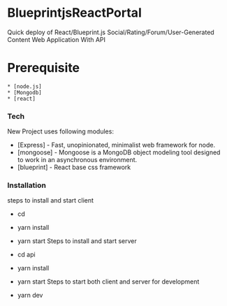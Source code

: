 # BlueprintjsReactPortal
Quick deploy of React/Blueprint.js  Social/Rating/Forum/User-Generated Content Web Application With API




# Prerequisite 
    * [node.js]
    * [Mongodb]
    * [react]

### Tech
New Project uses following modules:
* [Express] - Fast, unopinionated, minimalist web framework for node.
* [mongoose] - Mongoose is a MongoDB object modeling tool designed to work in an asynchronous environment.
* [blueprint] - React base css framework
### Installation
steps to install and start client
 *  cd <project-name>
 *  yarn install
 *  yarn start
 Steps to install and start server
* cd api
* yarn install
* yarn start
Steps to start both client and server for development

* yarn dev 